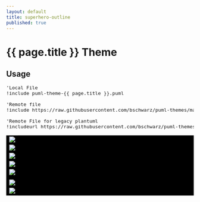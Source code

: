 ```yaml
---
layout: default
title: superhero-outline
published: true
---
```

# {{ page.title }} Theme

## Usage

<pre style="font-size: .8rem;">
'Local File
!include puml-theme-{{ page.title }}.puml

'Remote file
!include https://raw.githubusercontent.com/bschwarz/puml-themes/master/themes/{{ page.title }}/puml-theme-{{ page.title }}.puml

'Remote File for legacy plantuml
!includeurl https://raw.githubusercontent.com/bschwarz/puml-themes/master/themes/{{ page.title }}/puml-theme-{{ page.title }}.puml
</pre>

<table style="background: black; width: 100%">
    <tr>
        <td>
            <img src="activity-ex.svg">
        </td>
    </tr>
    <tr>
        <td>
            <img src="class-ex.svg">
        </td>
    </tr>
   <tr>
        <td>
            <img src="component-ex.svg">
        </td> 
    </tr>
    <tr>
        <td>
            <img src="sequence-ex.svg">
        </td>
    </tr>
   <tr>
        <td>
            <img src="usecase-ex.svg">
        </td>
    </tr>
    <tr>
        <td>
            <!-- <img src="sequence-ex.svg"> -->
        </td>
    </tr>
    <tr>
        <td>
            <img src="state-ex.svg">
        </td>
    </tr>
    <tr>
        <td>
            <img src="object-ex.svg">
        </td>
    </tr>
</table>
